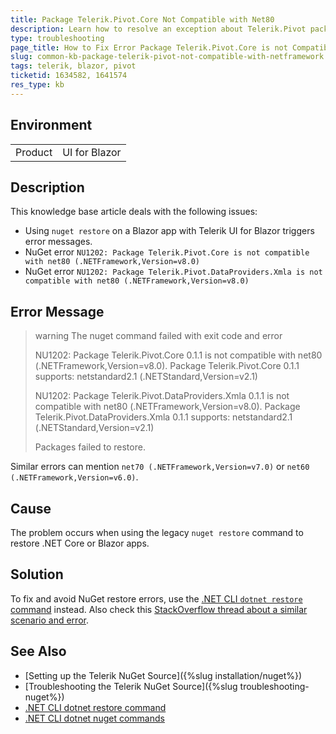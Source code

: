 ```yaml
---
title: Package Telerik.Pivot.Core Not Compatible with Net80
description: Learn how to resolve an exception about Telerik.Pivot packages not compatible with certain .NET versions.
type: troubleshooting
page_title: How to Fix Error Package Telerik.Pivot.Core is not Compatible with Net80
slug: common-kb-package-telerik-pivot-not-compatible-with-netframework
tags: telerik, blazor, pivot
ticketid: 1634582, 1641574
res_type: kb
---
```


## Environment

<table>
    <tbody>
        <tr>
            <td>Product</td>
            <td>UI for Blazor</td>
        </tr>
    </tbody>
</table>


## Description

This knowledge base article deals with the following issues:

* Using `nuget restore` on a Blazor app with Telerik UI for Blazor triggers error messages.
* NuGet error `NU1202: Package Telerik.Pivot.Core is not compatible with net80 (.NETFramework,Version=v8.0)`
* NuGet error `NU1202: Package Telerik.Pivot.DataProviders.Xmla is not compatible with net80 (.NETFramework,Version=v8.0)`


## Error Message

>warning The nuget command failed with exit code and error
>
> NU1202: Package Telerik.Pivot.Core 0.1.1 is not compatible with net80 (.NETFramework,Version=v8.0). Package Telerik.Pivot.Core 0.1.1 supports: netstandard2.1 (.NETStandard,Version=v2.1)
>
> NU1202: Package Telerik.Pivot.DataProviders.Xmla 0.1.1 is not compatible with net80 (.NETFramework,Version=v8.0). Package Telerik.Pivot.DataProviders.Xmla 0.1.1 supports: 
netstandard2.1 (.NETStandard,Version=v2.1)
>
> Packages failed to restore.

Similar errors can mention `net70 (.NETFramework,Version=v7.0)` or `net60 (.NETFramework,Version=v6.0)`.


## Cause

The problem occurs when using the legacy `nuget restore` command to restore .NET Core or Blazor apps.


## Solution

To fix and avoid NuGet restore errors, use the [.NET CLI `dotnet restore` command](https://learn.microsoft.com/en-us/dotnet/core/tools/dotnet-restore) instead. Also check this [StackOverflow thread about a similar scenario and error](https://stackoverflow.com/questions/75845194/nu1202-package-is-not-compatible-with-net70-windows).


## See Also

* [Setting up the Telerik NuGet Source]({%slug installation/nuget%})
* [Troubleshooting the Telerik NuGet Source]({%slug troubleshooting-nuget%})
* [.NET CLI dotnet restore command](https://learn.microsoft.com/en-us/dotnet/core/tools/dotnet-restore)
* [.NET CLI dotnet nuget commands](https://learn.microsoft.com/en-us/dotnet/core/tools/dotnet-nuget-add-source)

